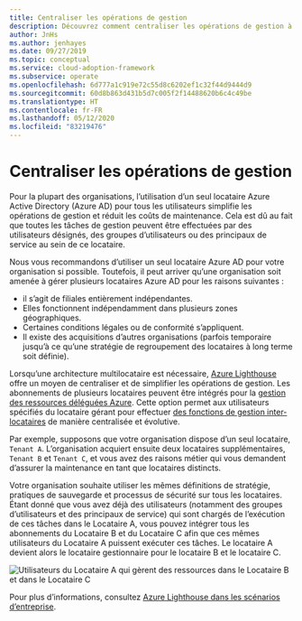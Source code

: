 ```yaml
---
title: Centraliser les opérations de gestion
description: Découvrez comment centraliser les opérations de gestion à l’aide d’un seul locataire Azure Active Directory pour tous les utilisateurs. La gestion centralisée simplifie les opérations de gestion et réduit les coûts de maintenance.
author: JnHs
ms.author: jenhayes
ms.date: 09/27/2019
ms.topic: conceptual
ms.service: cloud-adoption-framework
ms.subservice: operate
ms.openlocfilehash: 6d777a1c919e72c55d8c6202ef1c32f44d9444d9
ms.sourcegitcommit: 60d8b863d431b5d7c005f2f14488620b6c4c49be
ms.translationtype: HT
ms.contentlocale: fr-FR
ms.lasthandoff: 05/12/2020
ms.locfileid: "83219476"
---
```

<!-- cSpell:ignore jenhayes -->

# <a name="centralize-management-operations"></a>Centraliser les opérations de gestion

Pour la plupart des organisations, l’utilisation d’un seul locataire Azure Active Directory (Azure AD) pour tous les utilisateurs simplifie les opérations de gestion et réduit les coûts de maintenance. Cela est dû au fait que toutes les tâches de gestion peuvent être effectuées par des utilisateurs désignés, des groupes d’utilisateurs ou des principaux de service au sein de ce locataire.

Nous vous recommandons d’utiliser un seul locataire Azure AD pour votre organisation si possible. Toutefois, il peut arriver qu’une organisation soit amenée à gérer plusieurs locataires Azure AD pour les raisons suivantes :

- il s’agit de filiales entièrement indépendantes.
- Elles fonctionnent indépendamment dans plusieurs zones géographiques.
- Certaines conditions légales ou de conformité s’appliquent.
- Il existe des acquisitions d’autres organisations (parfois temporaire jusqu’à ce qu’une stratégie de regroupement des locataires à long terme soit définie).

Lorsqu’une architecture multilocataire est nécessaire, [Azure Lighthouse](https://docs.microsoft.com/azure/lighthouse/overview) offre un moyen de centraliser et de simplifier les opérations de gestion. Les abonnements de plusieurs locataires peuvent être intégrés pour la [gestion des ressources déléguées Azure](https://docs.microsoft.com/azure/lighthouse/concepts/azure-delegated-resource-management). Cette option permet aux utilisateurs spécifiés du locataire gérant pour effectuer [des fonctions de gestion inter-locataires](https://docs.microsoft.com/azure/lighthouse/concepts/cross-tenant-management-experience) de manière centralisée et évolutive.

Par exemple, supposons que votre organisation dispose d’un seul locataire, `Tenant A`. L’organisation acquiert ensuite deux locataires supplémentaires, `Tenant B` et `Tenant C`, et vous avez des raisons métier qui vous demandent d’assurer la maintenance en tant que locataires distincts.

Votre organisation souhaite utiliser les mêmes définitions de stratégie, pratiques de sauvegarde et processus de sécurité sur tous les locataires. Étant donné que vous avez déjà des utilisateurs (notamment des groupes d’utilisateurs et des principaux de service) qui sont chargés de l’exécution de ces tâches dans le Locataire A, vous pouvez intégrer tous les abonnements du Locataire B et du Locataire C afin que ces mêmes utilisateurs du Locataire A puissent exécuter ces tâches. Le locataire A devient alors le locataire gestionnaire pour le locataire B et le locataire C.

![Utilisateurs du Locataire A qui gèrent des ressources dans le Locataire B et dans le Locataire C](../_images/manage/enterprise-azure-lighthouse.jpg)

Pour plus d’informations, consultez [Azure Lighthouse dans les scénarios d’entreprise](https://docs.microsoft.com/azure/lighthouse/concepts/enterprise).
